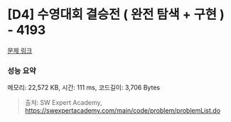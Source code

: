 # [D4] 수영대회 결승전 ( 완전 탐색 + 구현 ) - 4193 

[문제 링크](https://swexpertacademy.com/main/code/problem/problemDetail.do?contestProbId=AWKaG6_6AGQDFARV) 

### 성능 요약

메모리: 22,572 KB, 시간: 111 ms, 코드길이: 3,706 Bytes



> 출처: SW Expert Academy, https://swexpertacademy.com/main/code/problem/problemList.do